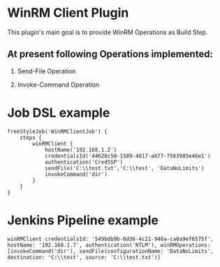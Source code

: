 WinRM Client Plugin
==============
This plugin's main goal is to provide WinRM Operations as Build Step.

At present following Operations implemented:
---
  1) Send-File Operation
  
  2) Invoke-Command Operation
  
# Job DSL example
    freeStyleJob('WinRMClientJob') {
        steps {
            winRMClient {
                hostName('192.168.1.2')
                credentialsId('44620c50-1589-4617-a677-7563985e46e1')
                authentication('CredSSP')
                sendFile('C:\\test.txt','C:\\test', 'DataNoLimits')
                invokeCommand('dir')
            }
        }
    }
# Jenkins Pipeline example
    winRMClient credentialsId: '549bdb9b-0d36-4c21-948a-ca0a9ef6575f', hostName: '192.168.1.7', authentication('NTLM'), winRMOperations: [invokeCommand('dir'), sendFile(configurationName: 'DataNoLimits', destination: 'C:\\test', source: 'C:\\test.txt')]